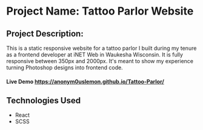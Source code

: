 # Project Name: Tattoo Parlor Website

## Project Description: 
This is a static responsive website for a tattoo parlor I built during my tenure as a frontend developer at iNET Web in Waukesha Wisconsin. It is fully responsive between 350px and 2000px. It's meant to show my experience turning Photoshop designs into frontend code. 

#### Live Demo https://anonym0uslemon.github.io/Tattoo-Parlor/

## Technologies Used
+ React
+ SCSS



